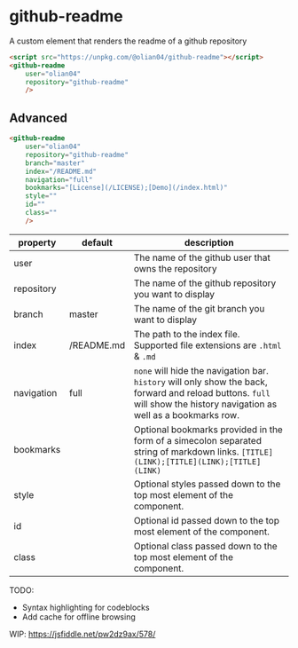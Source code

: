 # github-readme
A custom element that renders the readme of a github repository

```html
<script src="https://unpkg.com/@olian04/github-readme"></script>
<github-readme
    user="olian04"
    repository="github-readme"
    />
```

## Advanced

```html
<github-readme
    user="olian04"
    repository="github-readme"
    branch="master"
    index="/README.md"
    navigation="full"
    bookmarks="[License](/LICENSE);[Demo](/index.html)"
    style=""
    id=""
    class=""
    />
```

property | default | description
-----------|----------|--------------
user |  | The name of the github user that owns the repository
repository |  | The name of the github repository you want to display
branch | master | The name of the git branch you want to display
index | /README.md | The path to the index file. Supported file extensions are `.html` & `.md`
navigation | full | `none` will hide the navigation bar. `history` will only show the back, forward and reload buttons. `full` will show the history navigation as well as a bookmarks row.
bookmarks | | Optional bookmarks provided in the form of a simecolon separated string of markdown links. `[TITLE](LINK);[TITLE](LINK);[TITLE](LINK)`
style |  | Optional styles passed down to the top most element of the component.
id |  | Optional id passed down to the top most element of the component.
class |  | Optional class passed down to the top most element of the component.

TODO:
* Syntax highlighting for codeblocks
* Add cache for offline browsing


WIP: https://jsfiddle.net/pw2dz9ax/578/

